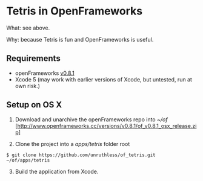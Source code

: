 # Tetris in OpenFrameworks

What: see above.

Why: because Tetris is fun and OpenFrameworks is useful.

## Requirements

- openFrameworks [v0.8.1](http://openframeworks.cc/download/)
- Xcode 5 (may work with earlier versions of Xcode, but untested, run at own risk.)

## Setup on OS X

1. Download and unarchive the openFrameworks repo into *~/of*
[http://www.openframeworks.cc/versions/v0.8.1/of_v0.8.1_osx_release.zip]

2. Clone the project into a *apps/tetris* folder root
```
$ git clone https://github.com/unruthless/of_tetris.git ~/of/apps/tetris
```

3. Build the application from Xcode.

